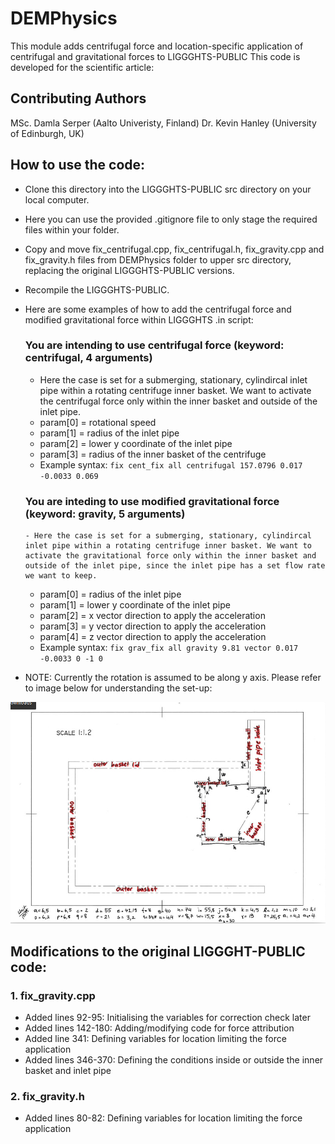 # DEMPhysics
This module adds centrifugal force and location-specific application of centrifugal and gravitational forces to LIGGGHTS-PUBLIC
This code is developed for the scientific article: 

## Contributing Authors
MSc. Damla Serper (Aalto Univeristy, Finland)
Dr. Kevin Hanley (University of Edinburgh, UK)

## How to use the code:
- Clone this directory into the LIGGGHTS-PUBLIC src directory on your local computer.
- Here you can use the provided .gitignore file to only stage the required files within your folder.  
- Copy and move fix_centrifugal.cpp, fix_centrifugal.h, fix_gravity.cpp and fix_gravity.h files from DEMPhysics folder to upper src directory, replacing the original LIGGGHTS-PUBLIC versions.
- Recompile the LIGGGHTS-PUBLIC.
- Here are some examples of how to add the centrifugal force and modified gravitational force within LIGGGHTS .in script:

  ### You are intending to use centrifugal force (keyword: centrifugal, 4 arguments)
    - Here the case is set for a submerging, stationary, cylindircal inlet pipe within a rotating centrifuge inner basket. We want to activate the centrifugal force only within the inner basket and outside of the inlet pipe.
    - param[0] = rotational speed
    - param[1] = radius of the inlet pipe
    - param[2] = lower y coordinate of the inlet pipe
    - param[3] = radius of the inner basket of the centrifuge
    - Example syntax: ```fix cent_fix all centrifugal 157.0796 0.017 -0.0033 0.069```

  ### You are inteding to use modified gravitational force (keyword: gravity, 5 arguments)
      - Here the case is set for a submerging, stationary, cylindircal inlet pipe within a rotating centrifuge inner basket. We want to activate the gravitational force only within the inner basket and outside of the inlet pipe, since the inlet pipe has a set flow rate we want to keep.
    - param[0] = radius of the inlet pipe
    - param[1] = lower y coordinate of the inlet pipe
    - param[2] = x vector direction to apply the acceleration
    - param[3] = y vector direction to apply the acceleration
    - param[4] = z vector direction to apply the acceleration
    - Example syntax: ```fix grav_fix all gravity 9.81 vector 0.017 -0.0033 0 -1 0``` 
- NOTE: Currently the rotation is assumed to be along y axis. Please refer to image below for understanding the set-up:

![drawings](drawings.jpg)


## Modifications to the original LIGGGHT-PUBLIC code:
### 1. fix_gravity.cpp
- Added lines 92-95: Initialising the variables for correction check later
- Added lines 142-180: Adding/modifying code for force attribution
- Added line 341: Defining variables for location limiting the force application
- Added lines 346-370: Defining the conditions inside or outside the inner basket and inlet pipe

### 2. fix_gravity.h
- Added lines 80-82: Defining variables for location limiting the force application
